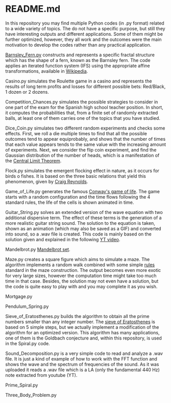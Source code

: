 # README.md
In this repository you may find multiple Python codes (in .py format) related to a wide variety of topics. The do not have a specific purpose, but still they have interesting outputs and different applications. Some of them might be further optimized, however, they all work and the outcomes were the main motivation to develop the codes rather than any practical application.

[Barnsley_Fern.py](https://github.com/HuidobroMG/Python-Codes/blob/main/Barnsley_Fern.py) constructs and represents a specific fractal structure which has the shape of a fern, known as the Barnsley fern. The code applies an iterated function system (IFS) using the appropriate affine transformations, available in [Wikipedia](https://en.wikipedia.org/wiki/Barnsley_fern).

Casino.py simulates the Roulette game in a casino and represents the results of long term profits and losses for different possible bets: Red/Black, 1 dozen or 2 dozens.

Competition_Chances.py simulates the possible strategies to consider in one part of the exam for the Spanish high school teacher position. In short, it computes the probabilities that, from a finite set of randomly extracted balls, at least one of them carries one of the topics that you have studied.

Dice_Coin.py simulates two different random experiments and checks some effects. First, we roll a die multiple times to find that all the possible outcomes tend to appear equiprobably, and shows that the number of times that each value appears tends to the same value with the increasing amount of experiments. Next, we consider the flip coin experiment, and find the Gaussian distribution of the number of heads, which is a manifestation of the [Central Limit Theorem](https://en.wikipedia.org/wiki/Central_limit_theorem).

Flock.py simulates the emergent flocking effect in nature, as it occurs for birds o fishes. It is based on the three basic relations that yield this phenomenon, given by [Craig Reynolds](https://www.red3d.com/cwr/boids/).

Game_of_Life.py generates the famous [Conway's game of life](https://en.wikipedia.org/wiki/Conway%27s_Game_of_Life). The game starts with a random configuration and the time flows following the 4 standard rules, the life of the cells is shown animated in time.

Guitar_String.py solves an extended version of the wave equation with two additional dispersive term. The effect of these terms is the generation of a more realistic guitar string sound. The solution to the equation is taken, shown as an animation (which may also be saved as a GIF) and converted into sound, so a .wav file is created. This code is mainly based on the solution given and explained in the following [YT video](https://www.youtube.com/watch?v=MavAU3adGk4).

Mandelbrot.py [Mandelbrot set](https://en.wikipedia.org/wiki/Mandelbrot_set).

Maze.py creates a square figure which aims to simulate a maze. The algorithm implements a random walk combined with some simple [rules](https://en.wikipedia.org/wiki/Maze_generation_algorithm) standard in the maze construction. The output becomes even more exotic for very large sizes, however the computation time might take too much time in that case. Besides, the solution may not even have a solution, but the code is quite easy to play with and you may complete it as you wish.

Mortgage.py

Pendulum_Spring.py 

Sieve_of_Eratosthenes.py builds the algorithm to obtain all the prime numbers smaller than any integer number. The [sieve of Eratosthenes](https://en.wikipedia.org/wiki/Sieve_of_Eratosthenes) is based on 5 simple steps, but we actually implement a modification of the algorithm for an optimized version. This algorithm has many applications, one of them is the Goldbach conjecture and, within this repository, is used in the Spiral.py code.

Sound_Decomposition.py is a very simple code to read and analyze a .wav file. It is just a kind of example of how to work with the FFT function and shows the wave and the spectrum of frequencies of the sound. As it was uploaded it reads a .wav file which is a LA (only the fundamental 440 Hz) note extracted from youtube (YT).

Prime_Spiral.py

Three_Body_Problem.py

